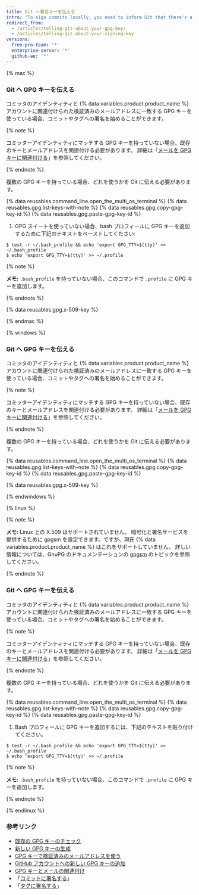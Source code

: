 ```yaml
---
title: Git へ署名キーを伝える
intro: "To sign commits locally, you need to inform Git that there's a GPG or X.509 key you'd like to use."
redirect_from:
  - /articles/telling-git-about-your-gpg-key/
  - /articles/telling-git-about-your-signing-key
versions:
  free-pro-team: '*'
  enterprise-server: '*'
  github-ae: '*'
---
```


{% mac %}

### Git へ GPG キーを伝える

コミッタのアイデンティティと {% data variables.product.product_name %}アカウントに関連付けられた検証済みのメールアドレスに一致する GPG キーを使っている場合、コミットやタグへの署名を始めることができます。

{% note %}

コミッターアイデンティティにマッチする GPG キーを持っていない場合、既存のキーとメールアドレスを関連付ける必要があります。 詳細は「[メールを GPG キーに関連付ける](/articles/associating-an-email-with-your-gpg-key)」を参照してください。

{% endnote %}

複数の GPG キーを持っている場合、どれを使うかを Git に伝える必要があります。

{% data reusables.command_line.open_the_multi_os_terminal %}
{% data reusables.gpg.list-keys-with-note %}
{% data reusables.gpg.copy-gpg-key-id %}
{% data reusables.gpg.paste-gpg-key-id %}
1. GPG スイートを使っていない場合、bash プロフィールに GPG キーを追加するために下記のテキストをペーストしてください:
  ```shell
  $ test -r ~/.bash_profile && echo 'export GPG_TTY=$(tty)' >> ~/.bash_profile
  $ echo 'export GPG_TTY=$(tty)' >> ~/.profile
  ```
  {% note %}

  **メモ:** `.bash_profile` を持っていない場合、このコマンドで `.profile` に GPG キーを追加します。

  {% endnote %}

{% data reusables.gpg.x-509-key %}

{% endmac %}

{% windows %}

### Git へ GPG キーを伝える

コミッタのアイデンティティと {% data variables.product.product_name %}アカウントに関連付けられた検証済みのメールアドレスに一致する GPG キーを使っている場合、コミットやタグへの署名を始めることができます。

{% note %}

コミッターアイデンティティにマッチする GPG キーを持っていない場合、既存のキーとメールアドレスを関連付ける必要があります。 詳細は「[メールを GPG キーに関連付ける](/articles/associating-an-email-with-your-gpg-key)」を参照してください。

{% endnote %}

複数の GPG キーを持っている場合、どれを使うかを Git に伝える必要があります。

{% data reusables.command_line.open_the_multi_os_terminal %}
{% data reusables.gpg.list-keys-with-note %}
{% data reusables.gpg.copy-gpg-key-id %}
{% data reusables.gpg.paste-gpg-key-id %}

{% data reusables.gpg.x-509-key %}

{% endwindows %}

{% linux %}

{% note %}

**メモ:** Linux 上の X.509 はサポートされていません。 暗号化と署名サービスを提供するために gpgsm を設定できます。ですが、現在 {% data variables.product.product_name %} はこれをサポートしていません。 詳しい情報については、GnuPG のドキュメンテーションの [gpgsm](https://www.gnupg.org/documentation/manuals/gnupg/Invoking-GPGSM.html) のトピックを参照してください。

{% endnote %}

### Git へ GPG キーを伝える

コミッタのアイデンティティと {% data variables.product.product_name %}アカウントに関連付けられた検証済みのメールアドレスに一致する GPG キーを使っている場合、コミットやタグへの署名を始めることができます。

{% note %}

コミッターアイデンティティにマッチする GPG キーを持っていない場合、既存のキーとメールアドレスを関連付ける必要があります。 詳細は「[メールを GPG キーに関連付ける](/articles/associating-an-email-with-your-gpg-key)」を参照してください。

{% endnote %}

複数の GPG キーを持っている場合、どれを使うかを Git に伝える必要があります。

{% data reusables.command_line.open_the_multi_os_terminal %}
{% data reusables.gpg.list-keys-with-note %}
{% data reusables.gpg.copy-gpg-key-id %}
{% data reusables.gpg.paste-gpg-key-id %}
1. Bash プロフィールに GPG キーを追加するには、下記のテキストを貼り付けてください。
  ```shell
  $ test -r ~/.bash_profile && echo 'export GPG_TTY=$(tty)' >> ~/.bash_profile
  $ echo 'export GPG_TTY=$(tty)' >> ~/.profile
  ```
  {% note %}

  **メモ:** `.bash_profile` を持っていない場合、このコマンドで `.profile` に GPG キーを追加します。

  {% endnote %}

{% endlinux %}

### 参考リンク

- [既存の GPG キーのチェック](/articles/checking-for-existing-gpg-keys)
- [新しい GPG キーの生成](/articles/generating-a-new-gpg-key)
- [GPG キーで検証済みのメールアドレスを使う](/articles/using-a-verified-email-address-in-your-gpg-key)
- [GitHub アカウントへの新しい GPG キーの追加](/articles/adding-a-new-gpg-key-to-your-github-account)
- [GPG キーとメールの関連付け](/articles/associating-an-email-with-your-gpg-key)
- 「[コミットに署名する](/articles/signing-commits)」
- 「[タグに署名する](/articles/signing-tags)」
